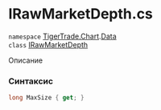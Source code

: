 
# IRawMarketDepth.cs
`namespace` [TigerTrade.Chart](../../../../TigerTrade.Chart.md).[Data](../../../../TigerTrade.Chart/Data.md)  
    `class` [IRawMarketDepth](../../IRawMarketDepth.cs.md)

Описание

### Синтаксис
```csharp
long MaxSize { get; }
```
